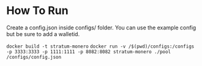 # How To Run

Create a config.json inside configs/ folder. You can use the example config but be sure to add a walletid. 

`docker build -t stratum-monero`
`docker run -v /$(pwd)/configs:/configs -p 3333:3333 -p 1111:1111 -p 8082:8082 stratum-monero ./pool /configs/config.json`
